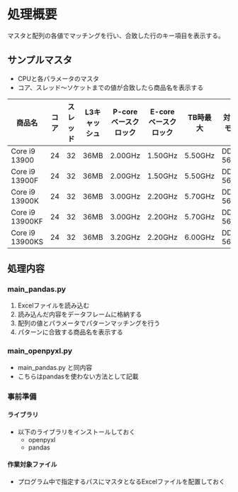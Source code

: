 # 処理概要

マスタと配列の各値でマッチングを行い、合致した行のキー項目を表示する。

## サンプルマスタ

* CPUと各パラメータのマスタ
* コア、スレッド～ソケットまでの値が合致したら商品名を表示する

| 商品名          | コア | スレッド | L3キャッシュ | P-coreベースクロック | E-coreベースクロック | TB時最大 | 対応メモリ1 | 対応メモリ2 | TDP(PBP) | ソケット |
| --------------- | ---- | -------- | ------------ | -------------------- | -------------------- | -------- | ----------- | ----------- | -------- | -------- |
| Core i9 13900   | 24   | 32       | 36MB         | 2.00GHz              | 1.50GHz              | 5.50GHz  | DDR5-5600   | DDR4-3200   | 65W      | LGA1700  |
| Core i9 13900F  | 24   | 32       | 36MB         | 2.00GHz              | 1.50GHz              | 5.50GHz  | DDR5-5600   | DDR4-3200   | 65W      | LGA1700  |
| Core i9 13900K  | 24   | 32       | 36MB         | 3.00GHz              | 2.20GHz              | 5.70GHz  | DDR5-5600   | DDR4-3200   | 125W     | LGA1700  |
| Core i9 13900KF | 24   | 32       | 36MB         | 3.00GHz              | 2.20GHz              | 5.70GHz  | DDR5-5600   | DDR4-3200   | 125W     | LGA1700  |
| Core i9 13900KS | 24   | 32       | 36MB         | 3.20GHz              | 2.20GHz              | 6.00GHz  | DDR5-5600   | DDR4-3200   | 150W     | LGA1700  |

## 処理内容

### main_pandas.py

1. Excelファイルを読み込む
2. 読み込んだ内容をデータフレームに格納する
3. 配列の値とパラメータでパターンマッチングを行う
4. パターンに合致する商品名を表示する

### main_openpyxl.py

* main_pandas.py と同内容
* こちらはpandasを使わない方法として記載

### 事前準備

#### ライブラリ

* 以下のライブラリをインストールしておく
  * openpyxl
  * pandas

#### 作業対象ファイル

* プログラム中で指定するパスにマスタとなるExcelファイルを配置しておく
